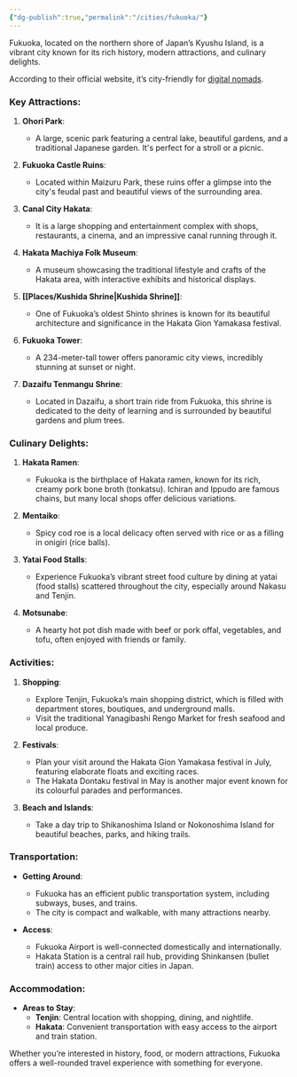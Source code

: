 ```yaml
---
{"dg-publish":true,"permalink":"/cities/fukuoka/"}
---
```


Fukuoka, located on the northern shore of Japan’s Kyushu Island, is a vibrant city known for its rich history, modern attractions, and culinary delights.

According to their official website, it’s city-friendly for [digital nomads](https://gofukuoka.jp/digitalnomad/).

### Key Attractions:

1. **Ohori Park**:
   - A large, scenic park featuring a central lake, beautiful gardens, and a traditional Japanese garden. It's perfect for a stroll or a picnic.

2. **Fukuoka Castle Ruins**:
   - Located within Maizuru Park, these ruins offer a glimpse into the city's feudal past and beautiful views of the surrounding area.

3. **Canal City Hakata**:
   - It is a large shopping and entertainment complex with shops, restaurants, a cinema, and an impressive canal running through it.

4. **Hakata Machiya Folk Museum**:
   - A museum showcasing the traditional lifestyle and crafts of the Hakata area, with interactive exhibits and historical displays.

5. **[[Places/Kushida Shrine\|Kushida Shrine]]**:
   - One of Fukuoka’s oldest Shinto shrines is known for its beautiful architecture and significance in the Hakata Gion Yamakasa festival.

6. **Fukuoka Tower**:
   - A 234-meter-tall tower offers panoramic city views, incredibly stunning at sunset or night.

7. **Dazaifu Tenmangu Shrine**:
   - Located in Dazaifu, a short train ride from Fukuoka, this shrine is dedicated to the deity of learning and is surrounded by beautiful gardens and plum trees.

### Culinary Delights:

1. **Hakata Ramen**:
   - Fukuoka is the birthplace of Hakata ramen, known for its rich, creamy pork bone broth (tonkatsu). Ichiran and Ippudo are famous chains, but many local shops offer delicious variations.

2. **Mentaiko**:
   - Spicy cod roe is a local delicacy often served with rice or as a filling in onigiri (rice balls).

3. **Yatai Food Stalls**:
   - Experience Fukuoka’s vibrant street food culture by dining at yatai (food stalls) scattered throughout the city, especially around Nakasu and Tenjin.

4. **Motsunabe**:
   - A hearty hot pot dish made with beef or pork offal, vegetables, and tofu, often enjoyed with friends or family.

### Activities:

1. **Shopping**:
   - Explore Tenjin, Fukuoka’s main shopping district, which is filled with department stores, boutiques, and underground malls.
   - Visit the traditional Yanagibashi Rengo Market for fresh seafood and local produce.

2. **Festivals**:
   - Plan your visit around the Hakata Gion Yamakasa festival in July, featuring elaborate floats and exciting races.
   - The Hakata Dontaku festival in May is another major event known for its colourful parades and performances.

3. **Beach and Islands**:
   - Take a day trip to Shikanoshima Island or Nokonoshima Island for beautiful beaches, parks, and hiking trails.

### Transportation:

- **Getting Around**:
  - Fukuoka has an efficient public transportation system, including subways, buses, and trains.
  - The city is compact and walkable, with many attractions nearby.

- **Access**:
  - Fukuoka Airport is well-connected domestically and internationally.
  - Hakata Station is a central rail hub, providing Shinkansen (bullet train) access to other major cities in Japan.

### Accommodation:

- **Areas to Stay**:
  - **Tenjin**: Central location with shopping, dining, and nightlife.
  - **Hakata**: Convenient transportation with easy access to the airport and train station.

Whether you’re interested in history, food, or modern attractions, Fukuoka offers a well-rounded travel experience with something for everyone.